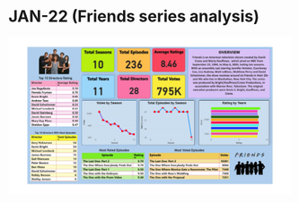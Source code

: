 # JAN-22 (Friends series analysis)
![](https://github.com/adityanaranje/Onxy-Data-DNA-Challenges/blob/main/Images/JAN22.jpg)
